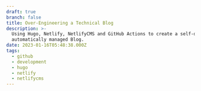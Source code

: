 ```yaml
---
draft: true
branch: false
title: Over-Engineering a Technical Blog
description: >-
  Using Hugo, Netlify, NetlifyCMS and GitHub Actions to create a self-deploying,
  automatically managed Blog.
date: 2023-01-16T05:48:38.000Z
tags:
  - github
  - development
  - hugo
  - netlify
  - netlifycms
---
```


